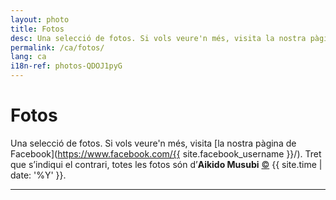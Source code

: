 ```yaml
---
layout: photo
title: Fotos
desc: Una selecció de fotos. Si vols veure'n més, visita la nostra pàgina de Facebook. Tret que s’indiqui el contrari, totes les fotos són d’Aikido Musubi.
permalink: /ca/fotos/
lang: ca
i18n-ref: photos-QDOJ1pyG
---
```


# Fotos

Una selecció de fotos. Si vols veure'n més, visita [la nostra pàgina de Facebook](https://www.facebook.com/{{ site.facebook_username }}/). Tret que s’indiqui el contrari, totes les fotos són d’__Aikido Musubi__ <a href="https://github.com/aikidomusubi/aikidomusubi.com/blob/master/LICENSE" class="copyleft flipH" style="display: inline-block;" title="Llegeix la LICENSE">&copy;</a> {{ site.time | date: '%Y' }}.

<hr>

